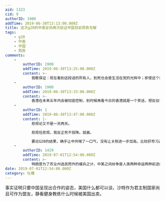 ```yaml
---
aid: 1323
cid: 9
authorID: 1900
addTime: 2019-06-30T13:13:00.000Z
title: 这次g20的中美妥协再次验证中国目前局势无解
tags:
    - g20
    - 中美
    - 中国
    - 局势
comments:
    -
        authorID: 1900
        addTime: 2019-06-30T13:25:00.000Z
        content: >-
            我敢保证：现在看到这段话的所有人，到死也会是生活在党的光辉中；即使这个站都没了，党的光芒依然照耀大地。肯定有人骂墙内民众愚昧无知，不起来反抗，其实也有墙内人民也在骂你们无知傻逼软弱，骂来骂去时间流逝，当网友们都老死了，却发现党还是那个党，光芒丝毫不减，四十年后健身教练还能健身乎？今日高谈阔论者还能高谈阔论乎？怕不是垂垂老矣一身病痛，脑海中早已没了政党，制度，民主，有的只是儿孙家事以及对死亡的恐惧或敬畏。就这样，帖子不断刷新，但是太阳依旧是太阳。
    -
        authorID: 1900
        addTime: 2019-06-30T13:33:00.000Z
        content: >-
            香港在未来五年内会被彻底控制，到时候再看今日的香港就是一个笑话，想反驳我的五年后再来，到时台湾也在党的掌握之中，中共其实是所有人的老师，他用实践告诉人们，政治和经济还可以这么玩，你们以为我有底限，其实我没有底限，我的工具箱里有什么你们永远都猜不到，因为我有14亿筹码，你们有吗？
    -
        authorID: 1
        addTime: 2019-06-30T13:47:00.000Z
        content: |-
            悲观论又不是一天两天。

            悲观任悲观，我反正死不投降。就酱。

            要论G20的结果，确乎让中共喘了一口气，没有让关税进一步加高。比较好奇习近平是怎么打的朝鲜牌，这么有奇效。
    -
        authorID: 1429
        addTime: 2019-07-01T12:54:00.000Z
        content: >-
            特朗普为了农业州选民而作的缓兵之计，中美之间纷争是人类两种命运两种前途的斗争，会一直缠斗下去，民主自由终将获胜。中共政权不过七十年，就作万世之妄想，如今国内防民之口无以复加，当权者之惊惧在所有人之上，累卵危局高位者洞察，反正坊间走狗无知无畏
date: 2019-07-01T12:54:00.000Z
category: 吐槽
---
```


事实证明只要中国呈现出合作的姿态，美国什么都可以谈，沙特作为君主制国家尚且可作为盟友，静看健身教练什么时候被美国出卖。
